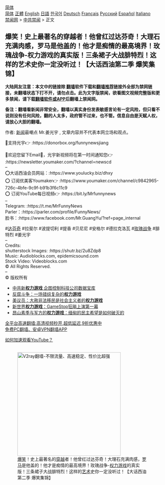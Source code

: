  <!-- 面包屑导航 --> <div class="breadcrumb"><!-- GTranslate: https://gtranslate.io/ -->  <div class="switcher notranslate">  <div class="selected">  <a href="#" onclick="return false;"> 简体</a>  </div>  <div class="option">  <a href="https://www.bannedbook.org" onclick="doGTranslate('zh-CN|zh-CN');jQuery('div.switcher div.selected a').html(jQuery(this).html());return false;" title="简体中文" class="nturl selected"> 简体</a>  <a href="https://www.bannedbook.org/zh-tw/" onclick="doGTranslate('zh-CN|zh-TW');jQuery('div.switcher div.selected a').html(jQuery(this).html());return false;" title="繁體中文" class="nturl"> 正體</a>  <a href="https://www.bannedbook.org/en/" onclick="doGTranslate('zh-CN|en');jQuery('div.switcher div.selected a').html(jQuery(this).html());return false;" title="English" class="nturl"> English</a>  <a href="https://www.bannedbook.org/ja/" onclick="doGTranslate('zh-CN|ja');jQuery('div.switcher div.selected a').html(jQuery(this).html());return false;" title="日本語" class="nturl"> 日語</a>  <a href="https://www.bannedbook.org/ko/" onclick="doGTranslate('zh-CN|ko');jQuery('div.switcher div.selected a').html(jQuery(this).html());return false;" title="한국어" class="nturl"> 한국어</a>  <a href="https://www.bannedbook.org/de/" onclick="doGTranslate('zh-CN|de');jQuery('div.switcher div.selected a').html(jQuery(this).html());return false;" title="Deutsch" class="nturl"> Deutsch</a>  <a href="https://www.bannedbook.org/fr/" onclick="doGTranslate('zh-CN|fr');jQuery('div.switcher div.selected a').html(jQuery(this).html());return false;" title="Français" class="nturl"> Français</a>  <a href="https://www.bannedbook.org/ru/" onclick="doGTranslate('zh-CN|ru');jQuery('div.switcher div.selected a').html(jQuery(this).html());return false;" title="Русский" class="nturl"> Русский</a>  <a href="https://www.bannedbook.org/es/" onclick="doGTranslate('zh-CN|es');jQuery('div.switcher div.selected a').html(jQuery(this).html());return false;" title="Español" class="nturl"> Español</a>  <a href="https://www.bannedbook.org/it/" onclick="doGTranslate('zh-CN|it');jQuery('div.switcher div.selected a').html(jQuery(this).html());return false;" title="Italiano" class="nturl"> Italiano</a>  </div>  </div>      <div class='breadcrumb-sub'><!-- Breadcrumb NavXT 6.3.0 --> <a href="https://www.bannedbook.org/" class="home">禁闻网</a> &gt; <a href="https://www.bannedbook.org/bnews/cbnews/" class="category">中共禁闻</a> &gt; 正文</div></div><h2>爆笑！史上最著名的穿越者！他曾红过达芬奇！大理石充满肉感，罗马是他盖的！他才是痴情的最高境界！玫瑰战争-权力游戏的真实版！三条裙子大战腓特烈！这样的艺术史你一定没听过！【大话西油第二季 爆笑集锦】</h2> <p class="notice"><b>大陆网友注意：本文中的链接除 <a href="https://github.com/bannedbook/fanqiang" >翻墙</a>软件下载和<a href="https://github.com/killgcd/justmysocks/blob/master/README.md">翻墙推荐</a>链接外全部为禁网链接，未翻墙状态下打不开，请勿点击。此为文字版禁闻，欲看图文视频完整版和更多禁闻，请下载<a href="https://github.com/bannedbook/fanqiang">翻墙软件或APP</a>后翻墙上禁闻网。</p><p>备注：翻墙看新闻非常安全，翻墙以真实身份发表敏感言论有一定风险，但只看不说则没有任何风险，翻的人太多，政府管不过来，也不管。信息自由是天赋人权，请放心大胆的翻墙。</b></p>  <div class="entry"> <p>作者: <span class='wp_keywordlink_affiliate'><a href="https://www.bannedbook.org/" title="新闻">新闻</a></span>最嘲点 Mr.姜光宇 , 文章内容并不代表本网立场和观点。</p> <figure></figure> <p>💛支持光宇👉  :https://donorbox.org/funnynewsjiang</p>  <p>💛欢迎您留下Email📧，光宇新视频将在第一时间通知您👉  :https://newsletter.youmaker.com/?channel=newscd<br /> &#8211;<br /> ⭕️大话西油会员网站：:https://www.youlucky.biz/dhxy<br /> ⭕️ 订阅优美客Youmaker👉 :https://www.youmaker.com/channel/c9842965-726c-4bfe-9c9f-b91b3f6c11c9<br /> ⭕️ 订阅YouTube每日视频👉 :https://bit.ly/Mrfunnynews<br /> &#8211;<br /> Telegram: :https://t.me/MrFunnyNews<br /> Parler：:https://parler.com/profile/FunnyNews/<br /> 脸书：:https://www.facebook.com/Mr.GuangYu/?ref=page_internal</p> <p>#<a href="https://www.bannedbook.org/bnews/tag/%e8%be%be%e8%8a%ac%e5%a5%87/" class="st_tag internal_tag" rel="tag" title="标签 达芬奇 下的日志">达芬奇</a> #拉斐尔 #波提切利 #提香 #贝尼尼 #安格尔 #德拉克洛瓦 #<a href="https://www.bannedbook.org/bnews/tag/%E7%8E%AB%E7%91%B0/" class="st_tag internal_tag" rel="tag" title="标签 玫瑰 下的日志">玫瑰</a><a href="https://www.bannedbook.org/bnews/tag/%E6%88%98%E4%BA%89/" class="st_tag internal_tag" rel="tag" title="标签 战争 下的日志">战争</a> #腓特烈 #姜光宇<br /> &#8211;<br /> Credits:<br /> shutterstock Images:  :https://shutr.bz/2u8Zdp8<br /> Music:  Audioblocks.com,  epidemicsound.com<br /> Stock Video:  Videoblocks.com<br /> © All Rights Reserved.<br /> &#8211;<br /> ©️ 版权所有</p>  <ul class='op-related-articles' title='相关阅读'> <li><a href='https://www.bannedbook.org/bnews/cbnews/20210614/1566561.html' target='_blank'>中共新<b>权力游戏</b> 企图控制科技公司数据宝库</a></li> <li><a href='https://www.bannedbook.org/bnews/baitai/20210411/1523793.html' target='_blank'>反腐斗争：一场错综复杂的<b>权力游戏</b></a></li> <li><a href='https://www.bannedbook.org/bnews/comments/20210324/1511888.html' target='_blank'>美议员：大赦非法移民是社会主义者的<b>权力游戏</b></a></li> <li><a href='https://www.bannedbook.org/bnews/baitai/20210219/1489864.html' target='_blank'>新世界<b>权力游戏</b>：GameStop狂飚上演第一幕</a></li> <li><a href='https://www.bannedbook.org/bnews/renquan/xgmyd/20210205/1481913.html' target='_blank'>昂山素季与军方的<b>权力游戏</b>：缅甸的民主希望是如何破灭的</a></li> </ul> <p class="texttj"> <a href="https://github.com/bannedbook/fanqiang/wiki/V2ray%E6%9C%BA%E5%9C%BA" target="_blank">全平台高速翻墙:高清视频秒开,超低延迟,9折优惠中</a><br/> <a href="https://github.com/bannedbook/fanqiang/wiki/%E7%A6%81%E9%97%BB%E7%BD%91%E5%AE%89%E5%8D%93%E7%BF%BB%E5%A2%99%E6%96%B0%E9%97%BBAPP" target="_blank">免费PC翻墙、安卓VPN翻墙APP</a></p><p><a href='https://www.bannedbook.org/bnews/topimagenews/20180409/925596.html' target='_blank'>如何加速观看YouTube？ </a></p>  <figure class='op-interactive'><br/><a href="https://github.com/bannedbook/fanqiang/wiki/V2ray%E6%9C%BA%E5%9C%BA"><img src="https://raw.githubusercontent.com/bannedbook/fanqiang/master/v2ss/images/v2free.jpg" width="336" alt="V2ray翻墙-不限流量、高速稳定、性价比超强"></a><br/><figcaption><a href="https://www.bannedbook.org/bnews/tag/%e7%88%86%e7%ac%91/" class="st_tag internal_tag" rel="tag" title="标签 爆笑 下的日志">爆笑</a>！史上最著名的<a href="https://www.bannedbook.org/bnews/tag/%e7%a9%bf%e8%b6%8a/" class="st_tag internal_tag" rel="tag" title="标签 穿越 下的日志">穿越</a>者！他曾红过达芬奇！大理石充满肉感，<a href="https://www.bannedbook.org/bnews/tag/%e7%bd%97%e9%a9%ac/" class="st_tag internal_tag" rel="tag" title="标签 罗马 下的日志">罗马</a>是他盖的！他才是痴情的最高境界！玫瑰战争-<a href="https://www.bannedbook.org/bnews/tag/%E6%9D%83%E5%8A%9B%E6%B8%B8%E6%88%8F/" class="st_tag internal_tag" rel="tag" title="标签 权力游戏 下的日志">权力游戏</a>的真实版！三条裙子大战腓特烈！这样的<a href="https://www.bannedbook.org/bnews/tag/%e8%89%ba%e6%9c%af/" class="st_tag internal_tag" rel="tag" title="标签 艺术 下的日志">艺术</a>史你一定没听过！【大话西油第二季 爆笑集锦】</figcaption></figure> </p><a name='sharetosocial'></a>  <div style="margin-bottom:5px;padding-bottom:5px;clear:both"> <div id="archive-pix-1" class="banner-ads"> <!-- AuctionX Display platform tag START --> <div id="26318x728x90x621x_ADSLOT2" clicktrack="%%CLICK_URL_ESC%%"></div> <!-- AuctionX Display platform tag END --> </div> <div id="archive-pix-2" class="banner-ads"> <!-- AuctionX Display platform tag START --> <div id="26315x300x250x621x_ADSLOT2" clicktrack="%%CLICK_URL_ESC%%"></div> <!-- AuctionX Display platform tag END --> </div> </div>  <div id="archive-pix-1" class="banner-ads"> <!-- AuctionX Display platform tag START --> <div id="26318x728x90x621x_ADSLOT3" clicktrack="%%CLICK_URL_ESC%%"></div> <!-- AuctionX Display platform tag END --> </div> </div><!--END ENTRY--> 